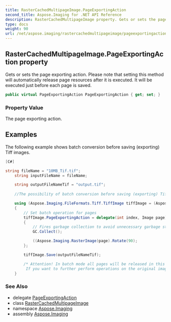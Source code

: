 ```yaml
---
title: RasterCachedMultipageImage.PageExportingAction
second_title: Aspose.Imaging for .NET API Reference
description: RasterCachedMultipageImage property. Gets or sets the page exporting action. Please note that setting this method will automatically release page resources after it is executed. It will be executed just before each page is saved
type: docs
weight: 90
url: /net/aspose.imaging/rastercachedmultipageimage/pageexportingaction/
---
```

## RasterCachedMultipageImage.PageExportingAction property

Gets or sets the page exporting action. Please note that setting this method will automatically release page resources after it is executed. It will be executed just before each page is saved.

```csharp
public virtual PageExportingAction PageExportingAction { get; set; }
```

### Property Value

The page exporting action.

## Examples

The following example shows batch conversion before saving (exporting) Tiff images.

```csharp
[C#]

string fileName = "10MB_Tif.tif";
    string inputFileName = fileName;

    string outputFileNameTif = "output.tif";
    
    //The possibility of batch conversion before saving (exporting) Tiff images is implemented.

    using (Aspose.Imaging.FileFormats.Tiff.TiffImage tiffImage = (Aspose.Imaging.FileFormats.Tiff.TiffImage)Aspose.Imaging.Image.Load(inputFileName))
    {
        // Set batch operation for pages
        tiffImage.PageExportingAction = delegate(int index, Image page)
        {
            // Fires garbage collection to avoid unnecessary garbage storage from previous pages
            GC.Collect();

            ((Aspose.Imaging.RasterImage)page).Rotate(90);
        };

        tiffImage.Save(outputFileNameTif);

        /* Attention! In batch mode all pages will be released in this line!
         If you want to further perform operations on the original image, you should reload it from the source to another instance. */
    }
```

### See Also

* delegate [PageExportingAction](../../pageexportingaction/)
* class [RasterCachedMultipageImage](../)
* namespace [Aspose.Imaging](../../rastercachedmultipageimage/)
* assembly [Aspose.Imaging](../../../)


